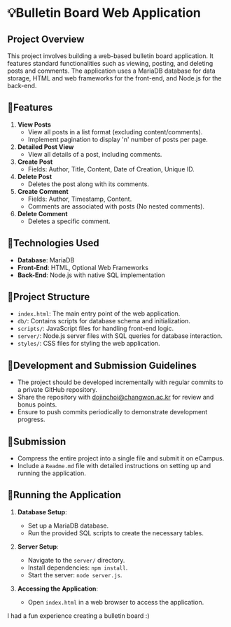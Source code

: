 # 💡Bulletin Board Web Application

## Project Overview

This project involves building a web-based bulletin board application. It features standard functionalities such as viewing, posting, and deleting posts and comments. The application uses a MariaDB database for data storage, HTML and web frameworks for the front-end, and Node.js for the back-end.

## 📘Features

1. **View Posts**
   - View all posts in a list format (excluding content/comments).
   - Implement pagination to display 'n' number of posts per page.
2. **Detailed Post View**
   - View all details of a post, including comments.
3. **Create Post**
   - Fields: Author, Title, Content, Date of Creation, Unique ID.
4. **Delete Post**
   - Deletes the post along with its comments.
5. **Create Comment**
   - Fields: Author, Timestamp, Content.
   - Comments are associated with posts (No nested comments).
6. **Delete Comment**
   - Deletes a specific comment.

## 📘Technologies Used

- **Database**: MariaDB
- **Front-End**: HTML, Optional Web Frameworks
- **Back-End**: Node.js with native SQL implementation

## 📘Project Structure

- `index.html`: The main entry point of the web application.
- `db/`: Contains scripts for database schema and initialization.
- `scripts/`: JavaScript files for handling front-end logic.
- `server/`: Node.js server files with SQL queries for database interaction.
- `styles/`: CSS files for styling the web application.

## 🚀Development and Submission Guidelines

- The project should be developed incrementally with regular commits to a private GitHub repository.
- Share the repository with dojinchoi@changwon.ac.kr for review and bonus points.
- Ensure to push commits periodically to demonstrate development progress.

## 🚀Submission

- Compress the entire project into a single file and submit it on eCampus.
- Include a `Readme.md` file with detailed instructions on setting up and running the application.

## 🚀Running the Application

1. **Database Setup**:
   - Set up a MariaDB database.
   - Run the provided SQL scripts to create the necessary tables.

2. **Server Setup**:
   - Navigate to the `server/` directory.
   - Install dependencies: `npm install`.
   - Start the server: `node server.js`.

3. **Accessing the Application**:
   - Open `index.html` in a web browser to access the application.


I had a fun experience creating a bulletin board :)
